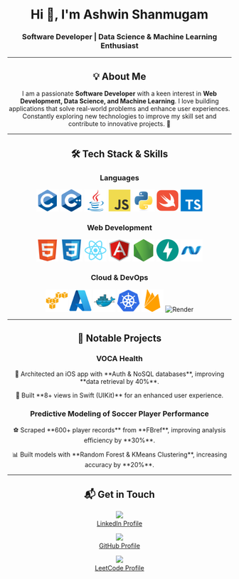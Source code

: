 <h1 align="center">Hi 👋, I'm Ashwin Shanmugam</h1>
<h3 align="center">Software Developer | Data Science & Machine Learning Enthusiast</h3>

---

<h2 align="center">💡 About Me</h2>

<p align="center">
I am a passionate <b>Software Developer</b> with a keen interest in <b>Web Development, Data Science, and Machine Learning</b>.  
I love building applications that solve real-world problems and enhance user experiences.  
Constantly exploring new technologies to improve my skill set and contribute to innovative projects. 🚀  
</p>

---

<h2 align="center">🛠 Tech Stack & Skills</h2>

### <h3 align="center">Languages</h3>  
<p align="center">
  <img src="https://raw.githubusercontent.com/devicons/devicon/master/icons/c/c-original.svg" alt="C" width="50" height="50"/>
  <img src="https://raw.githubusercontent.com/devicons/devicon/master/icons/cplusplus/cplusplus-original.svg" alt="C++" width="50" height="50"/>
  <img src="https://raw.githubusercontent.com/devicons/devicon/master/icons/java/java-original.svg" alt="Java" width="50" height="50"/>
  <img src="https://raw.githubusercontent.com/devicons/devicon/master/icons/javascript/javascript-original.svg" alt="JavaScript" width="50" height="50"/>
  <img src="https://raw.githubusercontent.com/devicons/devicon/master/icons/python/python-original.svg" alt="Python" width="50" height="50"/>
  <img src="https://raw.githubusercontent.com/devicons/devicon/master/icons/swift/swift-original.svg" alt="Swift" width="50" height="50"/>
  <img src="https://raw.githubusercontent.com/devicons/devicon/master/icons/typescript/typescript-original.svg" alt="TypeScript" width="50" height="50"/>
</p>

### <h3 align="center">Web Development</h3>  
<p align="center">
  <img src="https://raw.githubusercontent.com/devicons/devicon/master/icons/html5/html5-original.svg" alt="HTML" width="50" height="50"/>
  <img src="https://raw.githubusercontent.com/devicons/devicon/master/icons/css3/css3-original.svg" alt="CSS" width="50" height="50"/>
  <img src="https://raw.githubusercontent.com/devicons/devicon/master/icons/react/react-original.svg" alt="React" width="50" height="50"/>
  <img src="https://raw.githubusercontent.com/devicons/devicon/master/icons/angularjs/angularjs-original.svg" alt="Angular" width="50" height="50"/>
  <img src="https://raw.githubusercontent.com/devicons/devicon/master/icons/nodejs/nodejs-original.svg" alt="Node.js" width="50" height="50"/>
  <img src="https://raw.githubusercontent.com/devicons/devicon/master/icons/fastapi/fastapi-original.svg" alt="FastAPI" width="50" height="50"/>
  <img src="https://raw.githubusercontent.com/devicons/devicon/master/icons/dot-net/dot-net-original.svg" alt=".NET Core" width="50" height="50"/>
</p>

### <h3 align="center">Cloud & DevOps</h3>  
<p align="center">
  <img src="https://raw.githubusercontent.com/devicons/devicon/master/icons/amazonwebservices/amazonwebservices-original.svg" alt="AWS" width="50" height="50"/>
  <img src="https://raw.githubusercontent.com/devicons/devicon/master/icons/azure/azure-original.svg" alt="Azure" width="50" height="50"/>
  <img src="https://raw.githubusercontent.com/devicons/devicon/master/icons/docker/docker-original.svg" alt="Docker" width="50" height="50"/>
  <img src="https://raw.githubusercontent.com/devicons/devicon/master/icons/kubernetes/kubernetes-original.svg" alt="Kubernetes" width="50" height="50"/>
  <img src="https://raw.githubusercontent.com/devicons/devicon/master/icons/firebase/firebase-plain.svg" alt="Firebase" width="50" height="50"/>
  <img src="https://raw.githubusercontent.com/devicons/devicon/master/icons/render/render-original.svg" alt="Render" width="50" height="50"/>
</p>

---

<h2 align="center">📂 Notable Projects</h2>

### <h3 align="center">VOCA Health</h3>  
<p align="center">📱 Architected an iOS app with **Auth & NoSQL databases**, improving **data retrieval by 40%**.</p>  
<p align="center">🎨 Built **8+ views in Swift (UIKit)** for an enhanced user experience.</p>  

### <h3 align="center">Predictive Modeling of Soccer Player Performance</h3>  
<p align="center">⚽ Scraped **600+ player records** from **FBref**, improving analysis efficiency by **30%**.</p>  
<p align="center">📊 Built models with **Random Forest & KMeans Clustering**, increasing accuracy by **20%**.</p>  

---

<h2 align="center">📬 Get in Touch</h2>  

<p align="center">
  <a href="https://www.linkedin.com/in/yourprofile">
    <img src="https://img.shields.io/badge/-LinkedIn-0A66C2?style=for-the-badge&logo=linkedin&logoColor=white" width="150"/>
  </a>
  <br>
  <a align="center" href="https://www.linkedin.com/in/yourprofile">LinkedIn Profile</a>
</p>

<p align="center">
  <a href="https://github.com/ash-win19">
    <img src="https://img.shields.io/badge/-GitHub-181717?style=for-the-badge&logo=github&logoColor=white" width="150"/>
  </a>
  <br>
  <a align="center" href="https://github.com/ash-win19">GitHub Profile</a>
</p>

<p align="center">
  <a href="https://leetcode.com/19_ashwin">
    <img src="https://img.shields.io/badge/-LeetCode-FFA116?style=for-the-badge&logo=leetcode&logoColor=black" width="150"/>
  </a>
  <br>
  <a align="center" href="https://leetcode.com/19_ashwin">LeetCode Profile</a>
</p>
